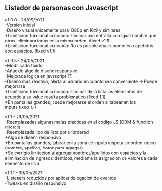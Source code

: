 ## Listador de personas con Javascript  
  
v1.0.0 - 24/05/2021  
-Version inicial  
-Diseño visual unicamente para 1080p en 16:9 y similares  
*Limitacion funcional conocida: Eliminar una entrada con igual nombre que otras, eliminara todas en la misma orden. (fixed v1.1)  
*Limitacion funcional conocida: No es posible añadir nombres o apellidos con espacios. (fixed v1.1)  
  
  
v1.0.5 - 24/05/2021  
-Modificado fondo  
-Añadido algo de diseño responsivo  
-Mejorada logica en javascript (?)  
-Diseño mas reactivo, alerta al usuario en cuanto sea conveniente -> Puede mejorarse  
*Limitacion funcional conocida: eliminar de la lista los elementos de acuerdo a su value resulta problematico (fixed 1.1)  
*En pantallas grandes, puede mejorarse el orden al tabear en los inputs(fixed 1.1)  
  
  
v1.1 - 29/05/2021  
-Reemplazadas algunas malas practicas en el codigo JS (DOM & function related)  
-Reemplazada tipo de lista por unordered  
+Algo de diseño responsivo  
+En pantallas grandes, tabear en la zona de inputs respeta un orden logico (nombre, apellido, boton para agregar)  
+Se corrigio limitacion al agregar nombres/apellidos con espacios y la eliminacion de ingresos identicos, mediante la asignacion de valores a cada elemento de lista  
  
  
v1.1.1 - 30/05/2021  
-Listeners reducidos por aplicar delegacion de eventos  
-Tweaks en diseño responsivo
